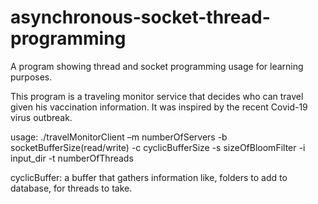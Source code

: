 # asynchronous-socket-thread-programming

A program showing thread and socket programming usage for learning purposes.

This program is a traveling monitor service that decides who can travel given his vaccination information. It was inspired by the recent Covid-19 virus outbreak.

usage: ./travelMonitorClient –m numberOfServers -b socketBufferSize(read/write) -c cyclicBufferSize -s sizeOfBloomFilter -i input_dir -t numberOfThreads

cyclicBuffer: a buffer that gathers information like, folders to add to database, for threads to take.
